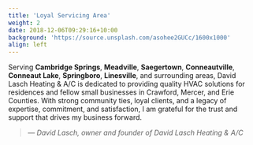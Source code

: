 ```yaml
---
title: 'Loyal Servicing Area'
weight: 2
date: 2018-12-06T09:29:16+10:00
background: 'https://source.unsplash.com/asohee2GUCc/1600x1000'
align: left
---
```



Serving **Cambridge Springs**, **Meadville**, **Saegertown**, **Conneautville**, **Conneaut Lake**, **Springboro**, **Linesville**, and surrounding areas, David Lasch Heating & A/C is dedicated to providing quality HVAC solutions for residences and fellow small businesses in Crawford, Mercer, and Erie Counties. With strong community ties, loyal clients, and a legacy of expertise, commitment, and satisfaction, I am grateful for the trust and support that drives my business forward.
<br/>
<blockquote><i>— David Lasch, owner and founder of David Lasch Heating & A/C</i></blockquote>
</div>


